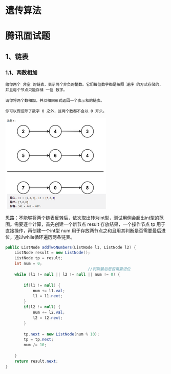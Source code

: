 # 遗传算法

# 腾讯面试题

## 1、链表

### 1.1、两数相加

```text
给你两个 非空 的链表，表示两个非负的整数。它们每位数字都是按照 逆序 的方式存储的，并且每个节点只能存储 一位 数字。

请你将两个数相加，并以相同形式返回一个表示和的链表。

你可以假设除了数字 0 之外，这两个数都不会以 0 开头。
```

<img src="images/image-20220212230339892.png" alt="image-20220212230339892" style="zoom:50%;" />

思路：不能够将两个链表反转后，依次取出转为int型，测试用例会超出int型的范围。需要逐个计算，首先创建一个新节点 result 存放结果，一个操作节点 tp 用于直接操作，再创建一个int型 num 用于存放两节点之和且用其判断是否需要最后进位，通过while循环遍历两条链表。

```java
public ListNode addTwoNumbers(ListNode l1, ListNode l2) {
    ListNode result = new ListNode();
    ListNode tp = result;
    int num = 0;
    								//判断最后是否需要进位
    while (l1 != null || l2 != null || num != 0) {

        if(l1 != null) {
            num += l1.val;
            l1 = l1.next;
        }
        if(l2 != null) {
            num += l2.val;
            l2 = l2.next;
        }

        tp.next = new ListNode(num % 10);
        tp = tp.next;
        num /= 10;

    }
    return result.next;
}
```

